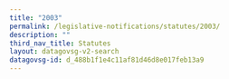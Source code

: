 ```yaml
---
title: "2003"
permalink: /legislative-notifications/statutes/2003/
description: ""
third_nav_title: Statutes
layout: datagovsg-v2-search
datagovsg-id: d_488b1f1e4c11af81d46d8e017feb13a9
---
```

